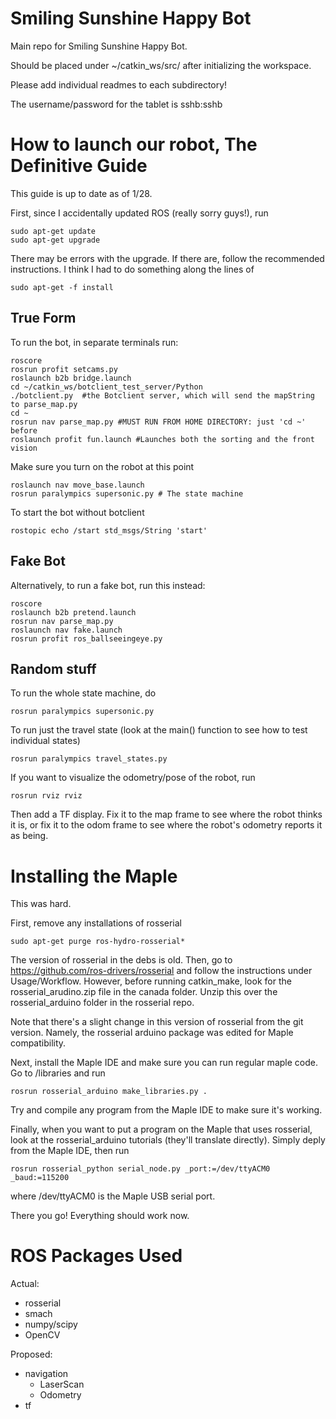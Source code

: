 Smiling Sunshine Happy Bot
==========================

Main repo for Smiling Sunshine Happy Bot.

Should be placed under ~/catkin_ws/src/ after initializing the workspace.

Please add individual readmes to each subdirectory!

The username/password for the tablet is sshb:sshb

# How to launch our robot, The Definitive Guide

This guide is up to date as of 1/28.

First, since I accidentally updated ROS (really sorry guys!), run

    sudo apt-get update
    sudo apt-get upgrade

There may be errors with the upgrade. If there are, follow the recommended instructions. I think I had to do something along the lines of

    sudo apt-get -f install

## True Form

To run the bot, in separate terminals run:

    roscore
    rosrun profit setcams.py
    roslaunch b2b bridge.launch
    cd ~/catkin_ws/botclient_test_server/Python
    ./botclient.py  #the Botclient server, which will send the mapString to parse_map.py
    cd ~
    rosrun nav parse_map.py #MUST RUN FROM HOME DIRECTORY: just 'cd ~' before
    roslaunch profit fun.launch #Launches both the sorting and the front vision

Make sure you turn on the robot at this point

    roslaunch nav move_base.launch
    rosrun paralympics supersonic.py # The state machine

To start the bot without botclient

    rostopic echo /start std_msgs/String 'start'

## Fake Bot

Alternatively, to run a fake bot, run this instead:

    roscore
    roslaunch b2b pretend.launch
    rosrun nav parse_map.py
    roslaunch nav fake.launch
    rosrun profit ros_ballseeingeye.py

## Random stuff

To run the whole state machine, do

    rosrun paralympics supersonic.py

To run just the travel state (look at the main() function to see how to test individual states)

    rosrun paralympics travel_states.py

If you want to visualize the odometry/pose of the robot, run

    rosrun rviz rviz

Then add a TF display. Fix it to the map frame to see where the robot thinks it is, or fix it to the odom frame to see where the robot's odometry reports it as being.

# Installing the Maple

This was hard.

First, remove any installations of rosserial

    sudo apt-get purge ros-hydro-rosserial*

The version of rosserial in the debs is old. Then, go to https://github.com/ros-drivers/rosserial and follow the instructions under Usage/Workflow. However, before running catkin_make, look for the rosserial_arudino.zip file in the canada folder. Unzip this over the rosserial_arduino folder in the rosserial repo.

Note that there's a slight change in this version of rosserial from the git version. Namely, the rosserial arduino package was edited for Maple compatibility.

Next, install the Maple IDE and make sure you can run regular maple code. Go to <IDE folder>/libraries and run

    rosrun rosserial_arduino make_libraries.py .

Try and compile any program from the Maple IDE to make sure it's working.

Finally, when you want to put a program on the Maple that uses rosserial, look at the rosserial_arduino tutorials (they'll translate directly). Simply deply from the Maple IDE, then run

    rosrun rosserial_python serial_node.py _port:=/dev/ttyACM0 _baud:=115200

where /dev/ttyACM0 is the Maple USB serial port.

There you go! Everything should work now.

# ROS Packages Used

Actual:
* rosserial
* smach
* numpy/scipy
* OpenCV

Proposed:
* navigation
    * LaserScan
    * Odometry
* tf
